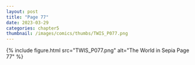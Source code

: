 ```yaml
---
layout: post
title: "Page 77"
date: 2023-03-29
categories: chapter5
thumbnail: /images/comics/thumbs/TWIS_P077.png
---
```


{% include figure.html src="TWIS_P077.png" alt="The World in Sepia Page 77" %}